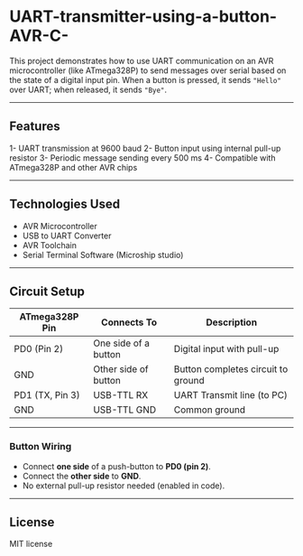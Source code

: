 # UART-transmitter-using-a-button-AVR-C-

This project demonstrates how to use UART communication on an AVR microcontroller (like ATmega328P) to send messages over serial based on the state of a digital input pin. When a button is pressed, it sends `"Hello"` over UART; when released, it sends `"Bye"`.

---

## Features

1- UART transmission at 9600 baud
2- Button input using internal pull-up resistor
3- Periodic message sending every 500 ms
4- Compatible with ATmega328P and other AVR chips

---

## Technologies Used

- AVR Microcontroller
- USB to UART Converter
- AVR Toolchain
- Serial Terminal Software (Microship studio)

---

## Circuit Setup

| ATmega328P Pin | Connects To           | Description                        |
|----------------|------------------------|------------------------------------|
| PD0 (Pin 2)    | One side of a button   | Digital input with pull-up         |
| GND            | Other side of button   | Button completes circuit to ground |
| PD1 (TX, Pin 3)| USB-TTL RX             | UART Transmit line (to PC)         |
| GND            | USB-TTL GND            | Common ground                      |

---

### Button Wiring
- Connect **one side** of a push-button to **PD0 (pin 2)**.
- Connect the **other side** to **GND**.
- No external pull-up resistor needed (enabled in code).

---

## License
MIT license

